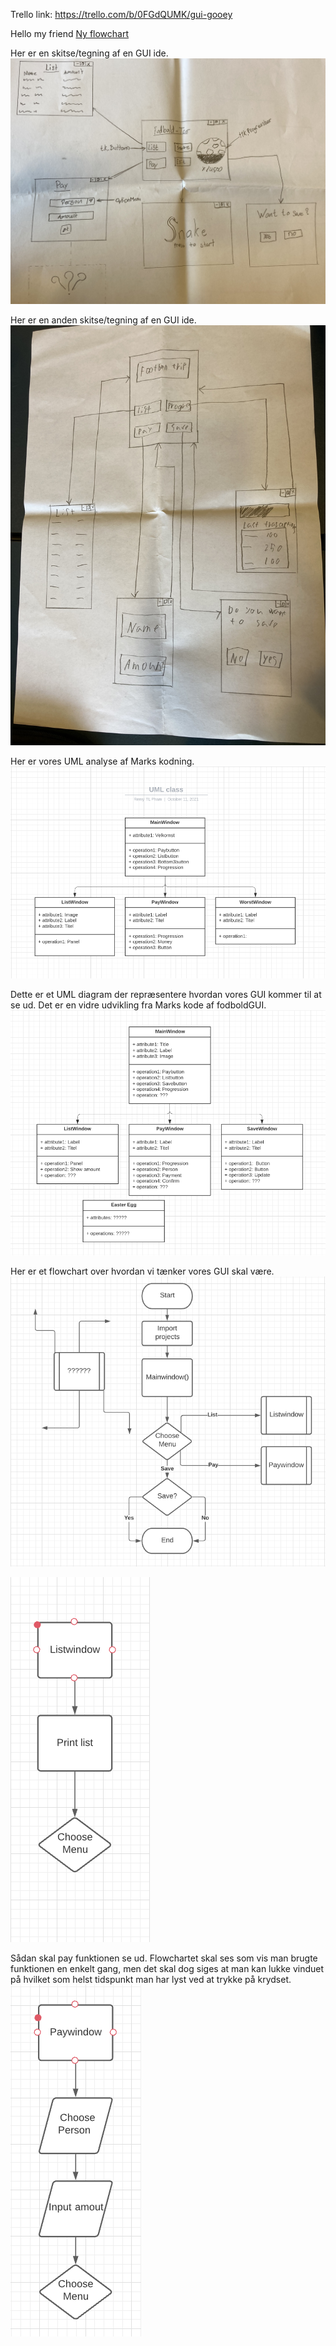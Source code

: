 Trello link: https://trello.com/b/0FGdQUMK/gui-gooey 

Hello my friend [Ny flowchart](http://youtube.com/watch?v=dQw4w9WgXcQ)

Her er en skitse/tegning af en GUI ide.
![Alt Text](GUI1.jpg)

Her er en anden skitse/tegning af en GUI ide.
![Alt Text](GUI2.jpg)

Her er vores UML analyse af Marks kodning.
![Alt Text](UML.png)

Dette er et UML diagram der repræsentere hvordan vores GUI kommer til at se ud. Det er en vidre udvikling fra Marks kode af fodboldGUI.
![Alt Text](UML2.png)

Her er et flowchart over hvordan vi tænker vores GUI skal være.
![Alt Text](Flowchart1.png)


![Alt Text](Flowchart2.png)

Sådan skal pay funktionen se ud. Flowchartet skal ses som vis man brugte funktionen en enkelt gang, men det skal dog siges at man kan lukke vinduet på hvilket som helst tidspunkt man har lyst ved at trykke på krydset. 
![Alt Text](Flowchart4.png)
